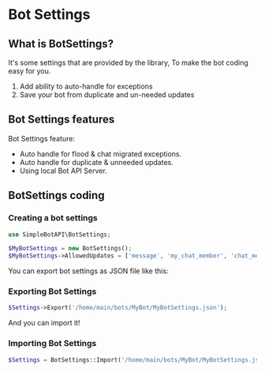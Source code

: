 # Bot Settings

## What is BotSettings?
It's some settings that are provided by the library, To make the bot coding easy for you.
1. Add ability to auto-handle for exceptions
2. Save your bot from duplicate and un-needed updates

## Bot Settings features
Bot Settings feature:
- Auto handle for flood & chat migrated exceptions.
- Auto handle for duplicate & unneeded updates.
- Using local Bot API Server.

## BotSettings coding

### Creating a bot settings
```php
use SimpleBotAPI\BotSettings;

$MyBotSettings = new BotSettings();
$MyBotSettings->AllowedUpdates = ['message', 'my_chat_member', 'chat_member'];
```

You can export bot settings as JSON file like this:
### Exporting Bot Settings
```php
$Settings->Export('/home/main/bots/MyBot/MyBotSettings.json');
```

And you can import it!
### Importing Bot Settings
```php
$Settings = BotSettings::Import('/home/main/bots/MyBot/MyBotSettings.json');
```